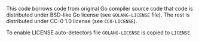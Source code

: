 This code borrows code from original Go compiler source code that code is distributed under BSD-like Go license (see `GOLANG-LICENSE` file). The rest is distributed under CC-0 1.0 license (see `CC0-LICENSE`).

To enable LICENSE auto-detectors file `GOLANG-LICENSE` is copied to `LICENSE`.
